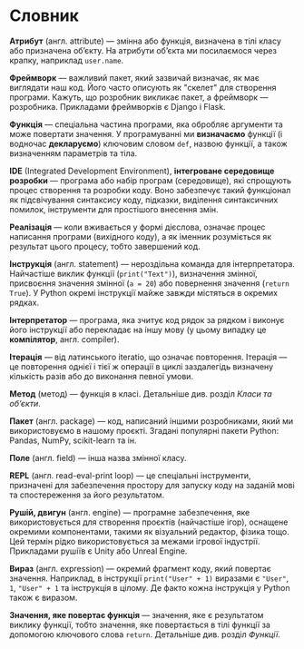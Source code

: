 # Словник

**Атрибут** (англ. attribute) — змінна або функція, визначена в тілі класу або призначена об’єкту. На атрибути об’єкта ми посилаємося через крапку, наприклад `user.name`.

**Фреймворк** — важливий пакет, який зазвичай визначає, як має виглядати наш код. Його часто описують як "скелет" для створення програми. Кажуть, що розробник викликає пакет, а фреймворк — розробника. Прикладами фреймворків є Django і Flask.

**Функція** — спеціальна частина програми, яка обробляє аргументи та може повертати значення. У програмуванні ми **визначаємо** функції (і водночас **декларуємо**) ключовим словом `def`, назвою функції, а також визначенням параметрів та тіла.

**IDE** (Integrated Development Environment), **інтегроване середовище розробки** — програма або набір програм (середовище), які спрощують процес створення та розробки коду. Воно забезпечує такий функціонал як підсвічування синтаксису коду, підказки, виділення синтаксичних помилок, інструменти для простішого внесення змін.

**Реалізація** — коли вживається у формі дієслова, означає процес написання програми (вихідного коду), а як іменник розуміється як результат цього процесу, тобто завершений код.

**Інструкція** (англ. statement) — нероздільна команда для інтерпретатора. Найчастіше виклик функції (`print("Text")`), визначення змінної, присвоєння значення змінної (`а = 20`) або повернення значення (`return True`). У Python окремі інструкції майже завжди містяться в окремих рядках.

**Інтерпретатор** — програма, яка зчитує код рядок за рядком і виконує його інструкції або перекладає на іншу мову (у цьому випадку це **компілятор**, англ. compiler).

**Ітерація** — від латинського iteratio, що означає повторення. Ітерація — це повторення однієї і тієї ж операції в циклі заздалегідь визначену кількість разів або до виконання певної умови.

**Метод** (метод) — функція в класі. Детальніше див. розділ *Класи та об’єкти*.

**Пакет** (англ. package) — код, написаний іншими розробниками, який ми використовуємо в нашому проєкті. Згадані популярні пакети Python: Pandas, NumPy, scikit-learn та ін.

**Поле** (англ. field) — інша назва змінної класу.

**REPL** (англ. read-eval-print loop) — це спеціальні інструменти, призначені для забезпечення простору для запуску коду на заданій мові та спостереження за його результатом.

**Рушій, двигун** (англ. engine) — програмне забезпечення, яке використовується для створення проєктів (найчастіше ігор), оснащене окремими компонентами, такими як візуальний редактор, фізика тощо. Цей термін рідко використовується за межами ігрової індустрії. Прикладами рушіїв є Unity або Unreal Engine.

**Вираз** (англ. expression) — окремий фрагмент коду, який повертає значення. Наприклад, в інструкції `print("User" + 1)` виразами є `"User"`, `1`, `"User" + 1` та інструкція в цілому. Де факто кожна інструкція у Python також є виразом.

**Значення, яке повертає функція** — значення, яке є результатом виклику функції, тобто значення, яке повертається в тілі функції за допомогою ключового слова `return`. Детальніше див. розділ *Функції*.


